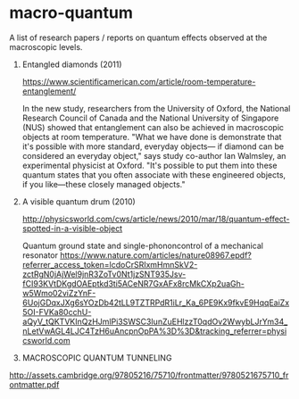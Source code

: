 # macro-quantum

A list of research papers / reports on quantum effects observed at the macroscopic levels.

1. Entangled diamonds (2011)
   
   https://www.scientificamerican.com/article/room-temperature-entanglement/
   
   In the new study, researchers from the University of Oxford, the National Research Council of Canada and 
   the National University of Singapore (NUS) showed that entanglement can also be achieved in macroscopic objects 
   at room temperature. "What we have done is demonstrate that it's possible with more standard, everyday objects—
   if diamond can be considered an everyday object," says study co-author Ian Walmsley, an experimental physicist at Oxford. 
   "It's possible to put them into these quantum states that you often associate with these engineered objects, 
   if you like—these closely managed objects."

2. A visible quantum drum (2010)
  
   http://physicsworld.com/cws/article/news/2010/mar/18/quantum-effect-spotted-in-a-visible-object
   
   Quantum ground state and single-phononcontrol of a mechanical resonator
   https://www.nature.com/articles/nature08967.epdf?referrer_access_token=lcdoCrSRIxmHmnSkV2-zctRgN0jAjWel9jnR3ZoTv0Nt1jzSNT935Jsv-fCI93KVtDKgdOAEptkd3ti5ACeNR7GxAFx8rcMkCXp2uaGh-w5Wmo02viZzYnF-6UojGDqxJXg6sYOzDb42tLL9TZTRPdR1iLr_Ka_6PE9Kx9fkvE9HqqEaiZx5OI-FVKa80cchU-aQyV_tQKTVKInQzHJmlPi3SWSC3IunZuEHlzzT0qdOv2WwybLJrYm34_nLetVwAGL4LJC4TzH6uAncpnOpPA%3D%3D&tracking_referrer=physicsworld.com
   
3. MACROSCOPIC QUANTUM TUNNELING

http://assets.cambridge.org/97805216/75710/frontmatter/9780521675710_frontmatter.pdf


